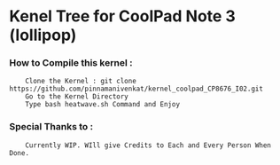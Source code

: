 
<h1> Kenel Tree for CoolPad Note 3 (lollipop)</h1>

<h3>How to Compile this kernel :</h3>

        Clone the Kernel : git clone https://github.com/pinnamanivenkat/kernel_coolpad_CP8676_I02.git
        Go to the Kernel Directory
        Type bash heatwave.sh Command and Enjoy

<h3>Special Thanks to :</h3>

        Currently WIP. WIll give Credits to Each and Every Person When Done.
